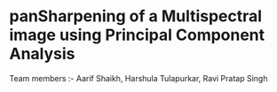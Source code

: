 # panSharpening of a Multispectral image using Principal Component Analysis

Team members :- Aarif Shaikh, Harshula Tulapurkar, Ravi Pratap Singh
